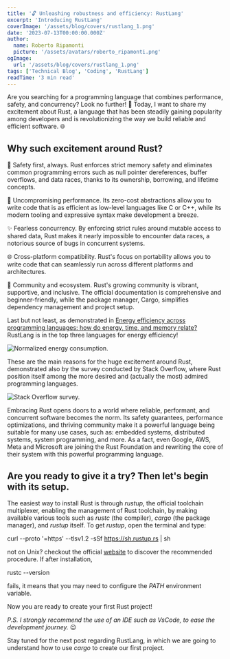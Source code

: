 ```yaml
---
title: '🔓 Unleashing robustness and efficiency: RustLang'
excerpt: 'Introducing RustLang'
coverImage: '/assets/blog/covers/rustlang_1.png'
date: '2023-07-13T00:00:00.000Z'
author:
  name: Roberto Ripamonti
  picture: '/assets/avatars/roberto_ripamonti.png'
ogImage:
  url: '/assets/blog/covers/rustlang_1.png'
tags: ['Technical Blog', 'Coding', 'RustLang']
readTime: '3 min read'
---
```


Are you searching for a programming language that combines performance, safety, and concurrency? Look no further! 🚀 Today, I want to share my excitement about Rust, a language that has been steadily gaining popularity among developers and is revolutionizing the way we build reliable and efficient software. 🌐

## Why such excitement around Rust?

🔐 Safety first, always. Rust enforces strict memory safety and eliminates common programming errors such as null pointer dereferences, buffer overflows, and data races, thanks to its ownership, borrowing, and lifetime concepts.

🚀 Uncompromising performance. Its zero-cost abstractions allow you to write code that is as efficient as low-level languages like C or C++, while its modern tooling and expressive syntax make development a breeze.

✨ Fearless concurrency. By enforcing strict rules around mutable access to shared data, Rust makes it nearly impossible to encounter data races, a notorious source of bugs in concurrent systems.

🌐 Cross-platform compatibility. Rust's focus on portability allows you to write code that can seamlessly run across different platforms and architectures.

🤝 Community and ecosystem. Rust's growing community is vibrant, supportive, and inclusive. The official documentation is comprehensive and beginner-friendly, while the package manager, Cargo, simplifies dependency management and project setup.

Last but not least, as demonstrated in [Energy efficiency across programming languages: how do energy, time, and memory relate?](https://dl.acm.org/doi/10.1145/3136014.3136031) RustLang is in the top three languages for energy efficiency!

![Normalized energy consumption.](/assets/blog/visuals/rustlang_1_energy.png#max-width-fit)

These are the main reasons for the huge excitement around Rust, demonstrated also by the survey conducted by Stack Overflow, where Rust position itself among the more desired and (actually the most) admired programming languages.

[](https://survey.stackoverflow.co/2023/#section-admired-and-desired-programming-scripting-and-markup-languages#max-width-fit)

![Stack Overflow survey.](/assets/blog/visuals/rustlang_1_survey.png)

Embracing Rust opens doors to a world where reliable, performant, and concurrent software becomes the norm. Its safety guarantees, performance optimizations, and thriving community make it a powerful language being suitable for many use cases, such as: embedded systems, distributed systems, system programming, and more. As a fact, even Google, AWS, Meta and Microsoft are joining the Rust Foundation and rewriting the core of their system with this powerful programming language.

## Are you ready to give it a try? Then let's begin with its setup.

The easiest way to install Rust is through _rustup_, the official toolchain multiplexer, enabling the management of Rust toolchain, by making available various tools such as _rustc_ (the compiler), _cargo_ (the package manager), and _rustup_ itself. To get _rustup_, open the terminal and type:

curl --proto '=https' --tlsv1.2 -sSf https://sh.rustup.rs | sh

not on Unix? checkout the official [website](https://www.rust-lang.org/tools/install) to discover the recommended procedure. If after installation,

rustc --version

fails, it means that you may need to configure the _PATH_ environment variable.

Now you are ready to create your first Rust project!

_P.S. I strongly recommend the use of an IDE such as VsCode, to ease the development journey._ 😉

Stay tuned for the next post regarding RustLang, in which we are going to understand how to use _cargo_ to create our first project.
